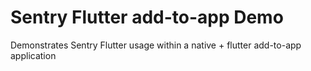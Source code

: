 # Sentry Flutter add-to-app Demo

Demonstrates Sentry Flutter usage within a native + flutter add-to-app application